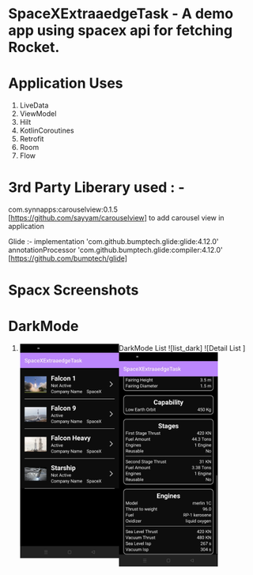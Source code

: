 # SpaceXExtraaedgeTask - A demo app using spacex api for fetching Rocket.

# Application Uses
1. LiveData
2. ViewModel
3. Hilt
4. KotlinCoroutines
5. Retrofit
6. Room
7. Flow


# 3rd Party Liberary used :  - 
com.synnapps:carouselview:0.1.5 [https://github.com/sayyam/carouselview]  to add carousel view in application 

Glide :- 
implementation 'com.github.bumptech.glide:glide:4.12.0'
annotationProcessor 'com.github.bumptech.glide:compiler:4.12.0' 
[https://github.com/bumptech/glide] 


# Spacx Screenshots

# DarkMode 
1. DarkMode List
  ![list_dark]  <img align="left" src="https://github.com/anuragkachhala/SpaceXExtraaedgeTask/blob/master/assets/list_dark.jpeg" width="200">
  ![Detail List ] <img align="left" src="https://github.com/anuragkachhala/SpaceXExtraaedgeTask/blob/master/assets/details_dark.jpeg" width="200">

